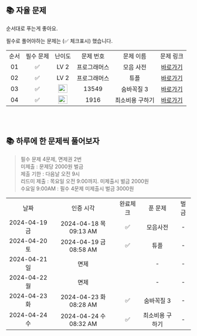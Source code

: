## 📚 자율 문제

순서대로 푸는게 좋아요.

필수로 풀어야하는 문제는 (✅ 체크표시) 했습니다.
<br/>
<table>
  <tr>
    <td align="center">순서</td>
    <td align="center">필수 문제</td>
    <td align="center">난이도</td>
    <td align="center">문제 번호</td>
    <td align="center">문제 이름</td>
    <td align="center">문제 링크</td>
  </tr>
    <tr>
    <td align="center">01</td>
    <td align="center">✅</td>
    <td align="center">LV 2</td>
    <td align="center">프로그래머스</td>
    <td align="center">모음 사전</td>
    <td align="center"><a href="https://school.programmers.co.kr/learn/courses/30/lessons/84512">바로가기</a></td>
  </tr>
  <tr>
    <td align="center">02</td>
    <td align="center">✅</td>
    <td align="center">LV 2</td>
    <td align="center">프로그래머스</td>
    <td align="center">튜플</td>
    <td align="center"><a href="https://school.programmers.co.kr/learn/courses/30/lessons/64065">바로가기</a></td>
  </tr>
  <tr>
    <td align="center">03</td>
    <td align="center">✅</td>
    <td align="center"><img height="23px" width="25px" src="https://d2gd6pc034wcta.cloudfront.net/tier/11.svg"></td>
    <td align="center">13549</td>
    <td align="center">숨바꼭질 3</td>
    <td align="center"><a href="https://www.acmicpc.net/problem/13549">바로가기</a></td>
  </tr>
  <tr>
    <td align="center">04</td>
    <td align="center">✅</td>
    <td align="center"><img height="23px" width="25px" src="https://d2gd6pc034wcta.cloudfront.net/tier/11.svg"></td>
    <td align="center">1916</td>
    <td align="center">최소비용 구하기</td>
    <td align="center"><a href="https://www.acmicpc.net/problem/1916">바로가기</a></td>
  </tr>

</table>

<br/><br/>

## 📚 하루에 한 문제씩 풀어보자
>필수 문제 4문제, 면제권 2번 <br>
미제출 : 문제당 2000원 벌금<br>
제출 기한 : 다음날 오전 9시 <br>
리드미 제출 : 목요일 오전 9:00까지. 미제출시 벌금 2000원 <br>
수요일 9:00AM : 필수 4문제 미제출시 벌금 3000원 <br>

<table>
  <tr>
    <td align="center">날짜</td>
    <td align="center">인증 시각</td>
    <td align="center">완료체크</td>
    <td align="center">푼 문제</td>
    <td align="center">벌금</td>
  </tr>
    <tr>
    <td align="center">2024-04-19 금</td>
    <td align="center">2024-04-18 목 09:13 AM</td>
    <td align="center">✅</td>
    <td align="center">모음사전</td>
    <td align="center">-</td>
  </tr>
   <tr>
    <td align="center">2024-04-20 토</td>
    <td align="center">2024-04-19 금 08:58 AM</td>
    <td align="center">✅</td>
    <td align="center">튜플</td>
    <td align="center">-</td>
  </tr>
  <tr>
    <td align="center">2024-04-21 일</td>
    <td align="center">면제</td>
    <td align="center"></td>
    <td align="center">-</td>
    <td align="center">-</td>
  </tr>
  <tr>
    <td align="center">2024-04-22 월</td>
    <td align="center">면제</td>
    <td align="center"></td>
    <td align="center">-</td>
    <td align="center">-</td>
  </tr>
  <tr>
    <td align="center">2024-04-23 화</td>
    <td align="center">2024-04-23 화 08:28 AM</td>
    <td align="center">✅</td>
    <td align="center">숨바꼭질 3</td>
    <td align="center">-</td>
  </tr>
  <tr>
    <td align="center">2024-04-24 수</td>
    <td align="center">2024-04-24 수 08:32 AM</td>
    <td align="center">✅</td>
    <td align="center">최소비용 구하기</td>
    <td align="center">-</td>
  </tr>
</table>


